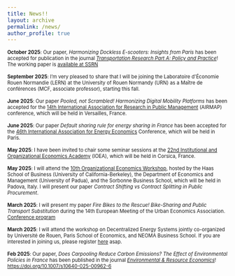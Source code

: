 ```yaml
---
title: News!!
layout: archive
permalink: /news/
author_profile: true
---
```


<span style="font-size: 0.8em;"> **October 2025**: Our paper, *Harmonizing Dockless E-scooters: Insights from Paris* has been accepted for publication in the journal <a href="https://www.sciencedirect.com/journal/transportation-research-part-a-policy-and-practice" title="TRPA">*Transportation Research Part A: Policy and Practice*</a>! The working paper is <a href="https://papers.ssrn.com/sol3/papers.cfm?abstract_id=5175331" title="SSRN">available at SSRN</a>

<span style="font-size: 0.8em;"> **September 2025**: I’m very pleased to share that I will be joining the Laboratoire d'Économie Rouen Normandie (LERN) at the University of Rouen Normandy (URN) as a Maître de conférences (MCF, associate professor), starting this fall.

<span style="font-size: 0.8em;"> **June 2025**: Our paper *Pooled, not Scrambled! Harmonizing Digital Mobility Platforms* has been accepted for the <a href="https://airmap2025.sciencesconf.org/?forward-action=index&forward-controller=index&lang=en" title="AIRMAP"> 14th International Association for Research in Public Management</a> (AIRMAP) conference, which will be held in Versailles, France.

<span style="font-size: 0.8em;"> **June 2025**: Our paper *Default sharing rule for energy sharing in France* has been accepted for the <a href="https://iaee2025paris.org/" title="IAEE"> 46th International Association for Energy Economics</a> Conference, which will be held in Paris.

<span style="font-size: 0.8em;"> **May 2025**: I have been invited to chair some seminar sessions at the <a href="https://www.ioea.eu/" title=""> 22nd Institutional and Organizational Economics Academy</a> (IOEA),  which will be held in Corsica, France.

<span style="font-size: 0.8em;"> **May 2025**: I will attend the <a href="https://www.economia.unipd.it/en/10th-organizational-economics-workshop" title="padova"> 10th Organizational Economics Workshop</a>,  hosted by the Haas School of Business (University of California-Berkeley), the Department of Economics and Management (University of Padua), and the Sorbonne Business School, which will be held in Padova, Italy. I will present our paper *Contract Shifting vs Contract Splitting in Public Procurement*.

<span style="font-size: 0.8em;"> **March 2025**: I will present my paper *Fire Bikes to the Rescue! Bike-Sharing and Public Transport Substitution* during the 14th European Meeting of the Urban Economics Association. <a href="https://urbaneconomics.org/meetings/emuea2025/program.html" title="ERE"> Conference program</a>

<span style="font-size: 0.8em;"> **March 2025**: I will attend the workshop on Decentralized Energy Systems jointly co-organized by Université de Rouen, Paris School of Economics, and NEOMA Business School. If you are interested in joining us, please register <a href="https://forms.office.com/pages/responsepage.aspx?id=MXuE6nPcZE646VTLI3aI8wOahX1bM1ZPjb7wzpIUefFUM1FLWlpHMzZWTUZVVkNIR0JCT0RHVkZSRi4u&route=shorturl" title="ERE"> here</a> asap.

<span style="font-size: 0.8em;"> **Feb 2025**: Our paper, *Does Carpooling Reduce Carbon Emissions? The Effect of Environmental Policies in France* has been published in the journal <a href="https://link.springer.com/journal/10640" title="ERE">*Environmental & Resource Economics*</a>! <a href="https://doi.org/10.1007/s10640-025-00962-6" title="DOI"> https://doi.org/10.1007/s10640-025-00962-6</a> </span>
